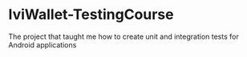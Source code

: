 # IviWallet-TestingCourse
The project that taught me how to create unit and integration tests for Android applications
